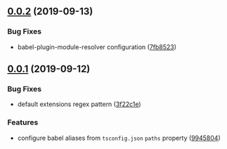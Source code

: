 ## [0.0.2](https://github.com/gavar/webpackery/compare/v/babel-configurer/0.0.1...v/babel-configurer/0.0.2) (2019-09-13)


### Bug Fixes

* babel-plugin-module-resolver configuration ([7fb8523](https://github.com/gavar/webpackery/commit/7fb8523))

## [0.0.1](https://github.com/gavar/webpackery/compare/v/babel-configurer/0.0.0...v/babel-configurer/0.0.1) (2019-09-12)


### Bug Fixes

* default extensions regex pattern ([3f22c1e](https://github.com/gavar/webpackery/commit/3f22c1e))


### Features

* configure babel aliases from `tsconfig.json` `paths` property ([9945804](https://github.com/gavar/webpackery/commit/9945804))
